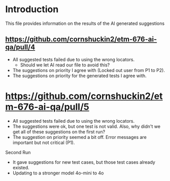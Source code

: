 # Introduction

This file provides information on the results of the AI generated suggestions

## https://github.com/cornshuckin2/etm-676-ai-qa/pull/4

- All suggested tests failed due to using the wrong locators.
  - Should we let AI read our file to avoid this?
- The suggestions on priority I agree with (Locked out user from P1 to P2).
- The suggestions on priority for the generated tests I agree with.

# https://github.com/cornshuckin2/etm-676-ai-qa/pull/5

- All suggested tests failed due to using the wrong locators.
- The suggestions were ok, but one test is not valid. Also, why didn't we get all of these suggestions on the first run?
- The suggestion on priority seemed a bit off. Error messages are important but not critical (P1).

Second Run

- It gave suggestions for new test cases, but those test cases already existed.
- Updating to a stronger model 4o-mini to 4o
